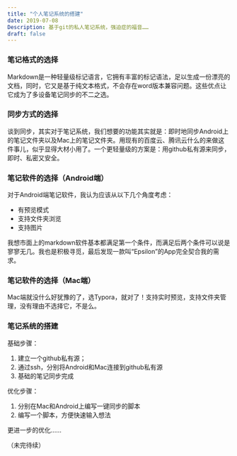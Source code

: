 ```yaml
---
title: "个人笔记系统的搭建"
date: 2019-07-08
Description: 基于git的私人笔记系统，强迫症的福音……
draft: false
---
```


### 笔记格式的选择

Markdown是一种轻量级标记语言，它拥有丰富的标记语法，足以生成一份漂亮的文档，同时，它又是基于纯文本格式，不会存在word版本兼容问题。这些优点让它成为了多设备笔记同步的不二之选。

### 同步方式的选择

谈到同步，其实对于笔记系统，我们想要的功能其实就是：即时地同步Android上的笔记文件夹以及Mac上的笔记文件夹。用现有的百度云、腾讯云什么的来做这件事儿，似乎显得大材小用了。一个更轻量级的方案是：用github私有源来同步，即时、私密又安全。

### 笔记软件的选择（Android端）

对于Android端笔记软件，我认为应该从以下几个角度考虑：

- 有预览模式
- 支持文件夹浏览
- 支持图片

我想市面上的markdown软件基本都满足第一个条件，而满足后两个条件可以说是寥寥无几。我也是积极寻觅，最后发现一款叫“Epsilon”的App完全契合我的需求。

### 笔记软件的选择（Mac端）

Mac端就没什么好犹豫的了，选Typora，就对了！支持实时预览，支持文件夹管理，没有理由不选择它，不是么。

### 笔记系统的搭建

基础步骤：

1. 建立一个github私有源；
2. 通过ssh，分别将Android和Mac连接到github私有源
3. 基础的笔记同步完成

优化步骤：

1. 分别在Mac和Android上编写一键同步的脚本
2. 编写一个脚本，方便快速输入想法

更进一步的优化……

（未完待续）